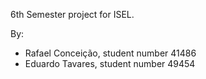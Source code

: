 6th Semester project for ISEL.

By:
 - Rafael Conceição, student number 41486
 - Eduardo Tavares, student number 49454
